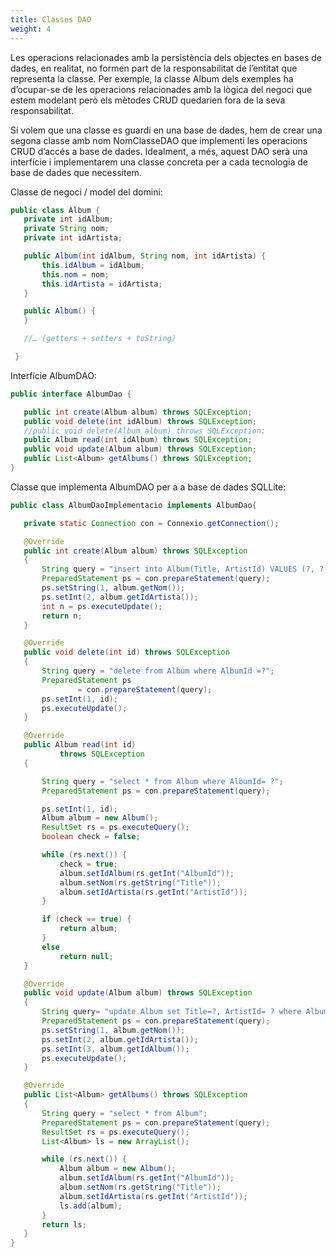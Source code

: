 ```yaml
---
title: Classes DAO
weight: 4
---
```


Les operacions relacionades amb la persistència dels objectes en bases de dades, en realitat, no formen part de la responsabilitat de l’entitat que representa la classe. Per exemple, la classe Album dels exemples ha d’ocupar-se de les operacions relacionades amb la lògica del negoci que estem modelant però els mètodes CRUD quedarien fora de la seva responsabilitat.

Si volem que una classe es guardi en una base de dades, hem de crear una segona classe amb nom NomClasseDAO que implementi les operacions CRUD d’accés a base de dades. Idealment, a més, aquest DAO serà una interfície i implementarem una classe concreta per a cada tecnologia de base de dades que necessitem.

Classe de negoci / model del domini:

```java
public class Album {
   private int idAlbum;
   private String nom;
   private int idArtista;

   public Album(int idAlbum, String nom, int idArtista) {
       this.idAlbum = idAlbum;
       this.nom = nom;
       this.idArtista = idArtista;
   }

   public Album() {
   }

   //… (getters + setters + toString)

 }
```

Interfície AlbumDAO:

```java
public interface AlbumDao {

   public int create(Album album) throws SQLException;
   public void delete(int idAlbum) throws SQLException;
   //public void delete(Album album) throws SQLException;
   public Album read(int idAlbum) throws SQLException;
   public void update(Album album) throws SQLException;
   public List<Album> getAlbums() throws SQLException;
}
```

Classe que implementa AlbumDAO per a a base de dades SQLLite:

```java
public class AlbumDaoImplementacio implements AlbumDao{

   private static Connection con = Connexio.getConnection();

   @Override
   public int create(Album album) throws SQLException
   {
       String query = "insert into Album(Title, ArtistId) VALUES (?, ?)";
       PreparedStatement ps = con.prepareStatement(query);
       ps.setString(1, album.getNom());
       ps.setInt(2, album.getIdArtista());
       int n = ps.executeUpdate();
       return n;
   }

   @Override
   public void delete(int id) throws SQLException
   {
       String query = "delete from Album where AlbumId =?";
       PreparedStatement ps
               = con.prepareStatement(query);
       ps.setInt(1, id);
       ps.executeUpdate();
   }

   @Override
   public Album read(int id)
           throws SQLException
   {

       String query = "select * from Album where AlbumId= ?";
       PreparedStatement ps = con.prepareStatement(query);

       ps.setInt(1, id);
       Album album = new Album();
       ResultSet rs = ps.executeQuery();
       boolean check = false;

       while (rs.next()) {
           check = true;
           album.setIdAlbum(rs.getInt("AlbumId"));
           album.setNom(rs.getString("Title"));
           album.setIdArtista(rs.getInt("ArtistId"));
       }

       if (check == true) {
           return album;
       }
       else
           return null;
   }

   @Override
   public void update(Album album) throws SQLException
   {
       String query= "update Album set Title=?, ArtistId= ? where AlbumId = ?";
       PreparedStatement ps = con.prepareStatement(query);
       ps.setString(1, album.getNom());
       ps.setInt(2, album.getIdArtista());
       ps.setInt(3, album.getIdAlbum());
       ps.executeUpdate();
   }

   @Override
   public List<Album> getAlbums() throws SQLException
   {
       String query = "select * from Album";
       PreparedStatement ps = con.prepareStatement(query);
       ResultSet rs = ps.executeQuery();
       List<Album> ls = new ArrayList();

       while (rs.next()) {
           Album album = new Album();
           album.setIdAlbum(rs.getInt("AlbumId"));
           album.setNom(rs.getString("Title"));
           album.setIdArtista(rs.getInt("ArtistId"));
           ls.add(album);
       }
       return ls;
   }
}
```